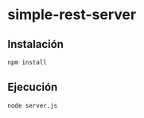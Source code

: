 # simple-rest-server

## Instalación

```bash
npm install
```

## Ejecución

```bash
node server.js
```
